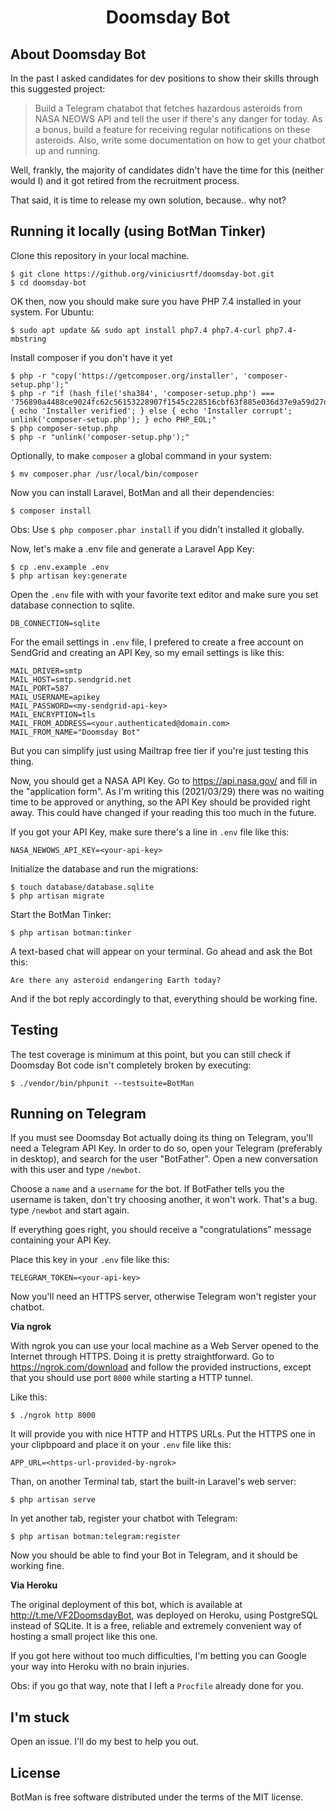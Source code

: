 <h1 align="center">Doomsday Bot</h1>

## About Doomsday Bot

In the past I asked candidates for dev positions to show their skills through this suggested project: 

> Build a Telegram chatabot that fetches hazardous asteroids from NASA NEOWS API and tell the user if there's any danger for today. As a bonus, build a feature for receiving regular notifications on these asteroids. Also, write some documentation on how to get your chatbot up and running.

Well, frankly, the majority of candidates didn't have the time for this (neither would I) and it got retired from the recruitment process.

That said, it is time to release my own solution, because.. why not?

## Running it locally (using BotMan Tinker)

Clone this repository in your local machine.

```console
$ git clone https://github.org/viniciusrtf/doomsday-bot.git
$ cd doomsday-bot
```

OK then, now you should make sure you have PHP 7.4 installed in your system. For Ubuntu:

```console
$ sudo apt update && sudo apt install php7.4 php7.4-curl php7.4-mbstring
```

Install composer if you don't have it yet

```console
$ php -r "copy('https://getcomposer.org/installer', 'composer-setup.php');"
$ php -r "if (hash_file('sha384', 'composer-setup.php') === '756890a4488ce9024fc62c56153228907f1545c228516cbf63f885e036d37e9a59d27d63f46af1d4d07ee0f76181c7d3') { echo 'Installer verified'; } else { echo 'Installer corrupt'; unlink('composer-setup.php'); } echo PHP_EOL;"
$ php composer-setup.php
$ php -r "unlink('composer-setup.php');"
```

Optionally, to make `composer` a global command in your system:

```console
$ mv composer.phar /usr/local/bin/composer
```

Now you can install Laravel, BotMan and all their dependencies:

```console
$ composer install
```

Obs: Use `$ php composer.phar install` if you didn't installed it globally.

Now, let's make a .env file and generate a Laravel App Key:

```console
$ cp .env.example .env
$ php artisan key:generate
```

Open the `.env` file with with your favorite text editor and make sure you set database connection to sqlite. 

```
DB_CONNECTION=sqlite
```

For the email settings in `.env` file, I prefered to create a free account on SendGrid and creating an API Key, so my email settings is like this:

```
MAIL_DRIVER=smtp
MAIL_HOST=smtp.sendgrid.net
MAIL_PORT=587
MAIL_USERNAME=apikey
MAIL_PASSWORD=<my-sendgrid-api-key>
MAIL_ENCRYPTION=tls
MAIL_FROM_ADDRESS=<your.authenticated@domain.com>
MAIL_FROM_NAME="Doomsday Bot"
```

But you can simplify just using Mailtrap free tier if you're just testing this thing.

Now, you should get a NASA API Key. Go to https://api.nasa.gov/ and fill in the "application form". As I'm writing this (2021/03/29) there was no waiting time to be approved or anything, so the API Key should be provided right away. This could have changed if your reading this too much in the future.

If you got your API Key, make sure there's a line in `.env` file like this:

```
NASA_NEWOWS_API_KEY=<your-api-key>
```

Initialize the database and run the migrations:

```console
$ touch database/database.sqlite
$ php artisan migrate
```

Start the BotMan Tinker:

```console
$ php artisan botman:tinker
```

A text-based chat will appear on your terminal. Go ahead and ask the Bot this:

```
Are there any asteroid endangering Earth today?
```

And if the bot reply accordingly to that, everything should be working fine.

## Testing

The test coverage is minimum at this point, but you can still check if Doomsday Bot code isn't completely broken by executing:

```console
$ ./vendor/bin/phpunit --testsuite=BotMan
```

## Running on Telegram

If you must see Doomsday Bot actually doing its thing on Telegram, you'll need a Telegram API Key. In order to do so, open your Telegram (preferably in desktop), and search for the user "BotFather". Open a new conversation with this user and type `/newbot`.

Choose a `name` and a `username` for the bot. If BotFather tells you the username is taken, don't try choosing another, it won't work. That's a bug. type `/newbot` and start again.

If everything goes right, you should receive a "congratulations" message containing your API Key.

Place this key in your `.env` file like this:

```
TELEGRAM_TOKEN=<your-api-key>
```

Now you'll need an HTTPS server, otherwise Telegram won't register your chatbot.

**Via ngrok**

With ngrok you can use your local machine as a Web Server opened to the Internet through HTTPS. Doing it is pretty straightforward. Go to https://ngrok.com/download and follow the provided instructions, except that you should use port `8000` while starting a HTTP tunnel. 

Like this:

```console
$ ./ngrok http 8000
```

It will provide you with nice HTTP and HTTPS URLs. Put the HTTPS one in your clipbpoard and place it on your `.env` file like this:

```
APP_URL=<https-url-provided-by-ngrok>
```

Than, on another Terminal tab, start the built-in Laravel's web server:

```console
$ php artisan serve
```

In yet another tab, register your chatbot with Telegram:

```console
$ php artisan botman:telegram:register
```

Now you should be able to find your Bot in Telegram, and it should be working fine.

**Via Heroku**

The original deployment of this bot, which is available at http://t.me/VF2DoomsdayBot, was deployed on Heroku, using PostgreSQL instead of SQLite. It is a free, reliable and extremely convenient way of hosting a small project like this one.

If you got here without too much difficulties, I'm betting you can Google your way into Heroku with no brain injuries.

Obs: if you go that way, note that I left a `Procfile` already done for you.

## I'm stuck

Open an issue. I'll do my best to help you out.

## License

BotMan is free software distributed under the terms of the MIT license.

